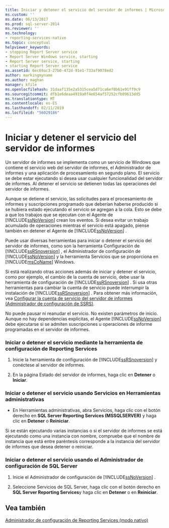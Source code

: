 ```yaml
---
title: Iniciar y detener el servicio del servidor de informes | Microsoft Docs
ms.custom: ''
ms.date: 06/13/2017
ms.prod: sql-server-2014
ms.reviewer: ''
ms.technology:
- reporting-services-native
ms.topic: conceptual
helpviewer_keywords:
- stopping Report Server service
- Report Server Windows service, starting
- Report Server service, starting
- starting Report Server service
ms.assetid: 6ec69ac3-27b0-472d-91e1-733af9078ed2
author: markingmyname
ms.author: maghan
manager: kfile
ms.openlocfilehash: 31daaf135e2a5315cea5d71ca6ef0b61e91ff9c9
ms.sourcegitcommit: dfb1e6deaa4919a0f4e654af57252cfb09613dd5
ms.translationtype: MT
ms.contentlocale: es-ES
ms.lasthandoff: 02/11/2019
ms.locfileid: "56029186"
---
```

# <a name="start-and-stop-the-report-server-service"></a>Iniciar y detener el servicio del servidor de informes
  Un servidor de informes se implementa como un servicio de Windows que contiene el servicio web del servidor de informes, el Administrador de informes y una aplicación de procesamiento en segundo plano. El servicio se debe estar ejecutando si desea usar cualquier funcionalidad del servidor de informes. Al detener el servicio se detienen todas las operaciones del servidor de informes.  
  
 Aunque se detiene el servicio, las solicitudes para el procesamiento de informes y suscripciones programado que deberían haberse producido si se hubiera estado ejecutando el servicio se agregan a la cola. Esto se debe a que los trabajos que se ejecutan con el Agente de [!INCLUDE[ssNoVersion](../../includes/ssnoversion-md.md)] crean los eventos. Si desea evitar un trabajo acumulado de operaciones mientras el servicio está apagado, piense también en detener el Agente de [!INCLUDE[ssNoVersion](../../includes/ssnoversion-md.md)] .  
  
 Puede usar diversas herramientas para iniciar o detener el servicio del servidor de informes, como son la herramienta Configuración de [!INCLUDE[ssRSnoversion](../../includes/ssrsnoversion-md.md)] , el Administrador de configuración de [!INCLUDE[ssNoVersion](../../includes/ssnoversion-md.md)] y la herramienta Servicios que se proporciona en [!INCLUDE[msCoName](../../includes/msconame-md.md)] Windows.  
  
 Si está realizando otras acciones además de iniciar y detener el servicio, como por ejemplo, el cambio de la cuenta de servicio, debe usar la herramienta de configuración de [!INCLUDE[ssRSnoversion](../../includes/ssrsnoversion-md.md)] . Si usa otras herramientas para cambiar la cuenta de servicio puede interrumpir la instalación de [!INCLUDE[ssRSnoversion](../../includes/ssrsnoversion-md.md)] . Para obtener más información, vea [Configurar la cuenta de servicio del servidor de informes &#40;Administrador de configuración de SSRS&#41;](../install-windows/configure-the-report-server-service-account-ssrs-configuration-manager.md).  
  
 No puede pausar ni reanudar el servicio. No existen parámetros de inicio. Aunque no hay dependencias explícitas, el Agente [!INCLUDE[ssNoVersion](../../includes/ssnoversion-md.md)] debe ejecutarse si se admiten suscripciones u operaciones de informe programadas en el servidor de informes.  
  
### <a name="to-start-or-stop-the-service-using-the-reporting-services-configuration-tool"></a>Iniciar o detener el servicio mediante la herramienta de configuración de Reporting Services  
  
1.  Inicie la herramienta de configuración de [!INCLUDE[ssRSnoversion](../../includes/ssrsnoversion-md.md)] y conéctese al servidor de informes.  
  
2.  En la página Estado del servidor de informes, haga clic en **Detener** o **Iniciar**.  
  
### <a name="to-start-or-stop-the-service-using-services-in-administrative-tools"></a>Iniciar o detener el servicio usando Servicios en Herramientas administrativas  
  
-   En Herramientas administrativas, abra Servicios, haga clic con el botón derecho en **SQL Server Reporting Services (MSSQLSERVER)** y haga clic en **Detener** o **Reiniciar**.  
  
 Si se están ejecutando varias instancias o si el servidor de informes se está ejecutando como una instancia con nombre, compruebe que el nombre de instancia que está entre paréntesis corresponde a la instancia del servidor de informes que desea detener o reiniciar.  
  
### <a name="to-start-or-stop-the-service-using-sql-server-configuration-manager"></a>Iniciar o detener el servicio usando el Administrador de configuración de SQL Server  
  
1.  Inicie el Administrador de configuración de [!INCLUDE[ssNoVersion](../../includes/ssnoversion-md.md)] .  
  
2.  Seleccione Servicios de SQL Server, haga clic con el botón derecho en **SQL Server Reporting Services**y haga clic en **Detener** o en **Reiniciar**.  
  
## <a name="see-also"></a>Vea también  
 [Administrador de configuración de Reporting Services &#40;modo nativo&#41;](../../sql-server/install/reporting-services-configuration-manager-native-mode.md)  
  
  
